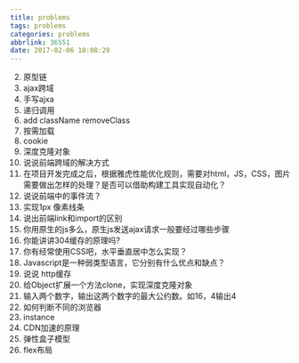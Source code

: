 ```yaml
---
title: problems
tags: problems
categories: problems
abbrlink: 36551
date: 2017-02-06 10:08:29
---
```


2. 原型链
3. ajax跨域
4. 手写ajxa
5. 递归调用
6. add className removeClass
7. 按需加载
8. cookie
9. 深度克隆对象
14. 说说前端跨域的解决方式
15.  在项目开发完成之后，根据雅虎性能优化规则，需要对html，JS，CSS，图片需要做出怎样的处理？是否可以借助构建工具实现自动化？
16. 说说前端中的事件流？
17. 实现1px 像素线条
18. 说出前端link和import的区别
19. 你用原生的js多么，原生js发送ajax请求一般要经过哪些步骤
20. 你能讲讲304缓存的原理吗?
21. 你有经常使用CSS吧，水平垂直居中怎么实现？
22. Javascript是一种弱类型语言，它分别有什么优点和缺点？
23. 说说 http缓存
24. 给Object扩展一个方法clone，实现深度克隆对象
25. 输入两个数字，输出这两个数字的最大公约数。如16，4输出4
26. 如何判断不同的浏览器
27. instance
28. CDN加速的原理
29. 弹性盒子模型
30. flex布局
